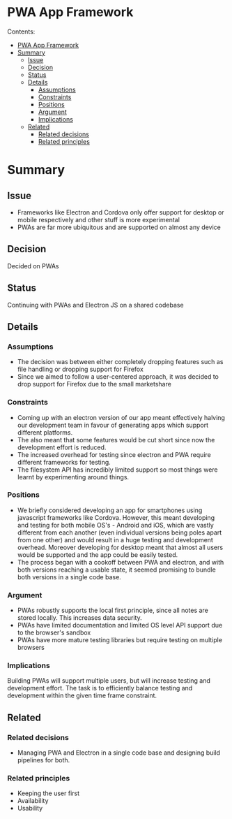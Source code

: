 # PWA App Framework

Contents:

- [PWA App Framework](#desktop-app-framework)
- [Summary](#summary)
  - [Issue](#issue)
  - [Decision](#decision)
  - [Status](#status)
  - [Details](#details)
    - [Assumptions](#assumptions)
    - [Constraints](#constraints)
    - [Positions](#positions)
    - [Argument](#argument)
    - [Implications](#implications)
  - [Related](#related)
    - [Related decisions](#related-decisions)
    - [Related principles](#related-principles)


# Summary


## Issue

* Frameworks like Electron and Cordova only offer support for desktop or mobile respectively and other stuff is more experimental
* PWAs are far more ubiquitous and are supported on almost any device


## Decision

Decided on PWAs


## Status

Continuing with PWAs and Electron JS on a shared codebase

## Details


### Assumptions

* The decision was between either completely dropping features such as file handling or dropping support for Firefox
* Since we aimed to follow a user-centered approach, it was decided to drop support for Firefox due to the small marketshare


### Constraints

* Coming up with an electron version of our app meant effectively halving our development team in favour of generating apps which support different platforms.
* The also meant that some features would be cut short since now the development effort is reduced.
* The increased overhead for testing since electron and PWA require different frameworks for testing.
* The filesystem API has incredibly limited support so most things were learnt by experimenting around things.

### Positions


* We briefly considered developing an app for smartphones using javascript frameworks like Cordova. However, this meant developing and testing for both mobile OS's - Android and iOS, which are vastly different from each another (even individual versions being poles apart from one other) and would result in a huge testing and development overhead.  Moreover developing for desktop meant that almost all users would be supported and the app could be easily tested.
* The process began with a cookoff between PWA and electron, and with both versions reaching a usable state, it seemed promising to bundle both versions in a single code base.

### Argument

* PWAs robustly supports the local first principle, since all notes are stored locally. This increases data security.
* PWAs have limited documentation and limited OS level API support due to the browser's sandbox
* PWAs have more mature testing libraries but require testing on multiple browsers


### Implications

Building PWAs will support multiple users, but will increase testing and development effort. The task is to efficiently balance testing and development within the given time frame constraint.


## Related


### Related decisions

* Managing PWA and Electron in a single code base and designing build pipelines for both.

### Related principles

* Keeping the user first
* Availability
* Usability
